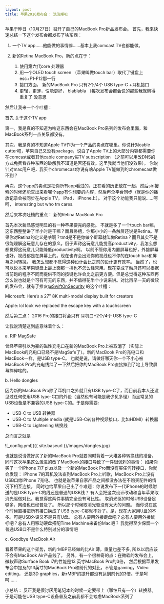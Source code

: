 ```yaml
---
layout: post
title: 苹果2016发布会： 洗洗睡吧
---
```


苹果于昨日（10月27日）召开了自己的MacBook Pro新品发布会。 首先，我来快速总结一下这个发布会都发布了啥东西：

1. 一个TV app……他能做的事情嘛……基本上我comcast TV也都能做。
2. 新的Retina MacBook Pro，新的点在于：

    1. 使用第六代core 处理器
    2. 用一个OLED touch screen （苹果叫做touch bar）取代了键盘上esc+F1-F12那一行
    3. 接口方面， 新的MacBook Pro 只有2个/4个 USB type-C +耳机接口
    4. 更轻，更薄，性能更好， blablabla （每次发布会都会说的那些我就懒得重复了 没意思

然后让我来一个个吐槽：

首先 关于这个TV app

第一，我是真的不知道为啥这东西会在MacBook Pro系列的发布会里面，和MacBook系列一点关系都没有。

其次，我是真的不知道Apple  TV作为一个产品的卖点在哪里。你说针对cable cutter吧，苹果自己又没有package，说白了Apple TV上的大部分内容都需要你在comcast或者其他cable company买TV subscription （之前可以用改DNS的方式免费看各种东西的破解我不知道是否还有效。这里我就当他们没效果）。 你说针对mac用户吧，我买个chromecast你说有啥Apple TV能做到的chromecast做不到？

再次，这个app的卖点是把你所有app看过的，正在看的历史放在一起，然后siri搜索的时候还能查出来看哪个app有你想要的内容，然后再全平台同步（就是你的播放记录会被同步在Apple TV， iPad， iPhone上）。 对于这个功能我只能说……呵呵， interesting but who tm cares.

然后来本次吐槽的重点： 新的Retina MacBook Pro

首先本次新品感觉明显的有一种苹果要完的感觉。 不就是多了一个touch bar嘛，这东西整整讲了半小时是干嘛？而且卧槽，你那小小的一条触屏还说是Retina。苹果你对Retina的定义是啥啊？tmd是不是你做个屏幕就叫做Retina？而且其实不是很能理解这玩意儿存在的意义。厨子声称这玩意儿能提高productivity，我怎么想都觉得这玩意儿只能降低productivity啊。 以前不管你用内置屏幕也好，外接屏幕也好，视线都是在屏幕上的。现在也许会出现你的视线也不停的在touch bar和屏幕之间转换。 我怎么想都不觉得这种设计会比之前的设计更有效率。 当然了，也可以说本来苹果键盘上最上面那一排也不怎么经常用。现在变成了触屏还可以根据当前跑的程序不同而提供不同的按键也许会比之前更方便。但是总觉得这种东西再怎么说也就是个可有可无的东西，并不值得花半个小说来讲。对比再早一天的微软的发布会，就有了推友[@SwiftOnSecurity](https://twitter.com/SwiftOnSecurity) 的这个吐槽：

Microsoft: Here’s a 27″ 8K multi-modal display built for creators

Apple: lol look we replaced the escape key with a touchscreen

然后第二点： 2016 Pro的接口将会只有 耳机口+2个/4个 USB type-C

让我说清楚这到底意味着什么：

a. RIP MagSafe

曾经苹果引以为豪的磁性充电口在新的MacBook Pro上被取消了（实际上MacBook的充电口已经不是MagSafe了）。新的MacBook Pro的充电口和MacBook一样，是USB type-C。 也就是说，请做好哪天你一个不小心被MacBook Pro的充电线绊了一下然后把你的MacBook Pro直接摔到了地上导致屏幕摔碎啥的。

b. Hello dongles

因为新的MacBook Pro除了耳机口之外就只有USB type-C了，而目前我本人还没见过任何使用USB type-C口的外设（当然也有可能是我少见多怪）而且常见的USB设备是不兼容的USB type-C的。于是你需要:

* USB-C to USB 转换器
* USB-C to Multiple media (就是USB-C转各种视频接口，比如HDMI）转换器
* USB-C to Lightening 转换线

总而言之就是

![_config.yml]({{ site.baseurl }}/images/dongles.jpg)

也就是说请做好买了新的MacBook Pro就要同时背着一大堆各种转换线的准备。 同时这次苹果这么激进的改了MacBook的接口导致了一件很讽刺的事情： 如果你买了一个iPhone 7/7 plus以及一个新的MacBook Pro而没有买任何转接口，你就会发现： iPhone 7的耳机没法查到MacBook Pro上听歌，MacBook Pro上没有USB口给iPhone 7充电。 也就是说苹果自家产品之间都没办法在不购买配件的情况下相互连接。 同时也给苹果自己出了个难题：你说发布下一代iPhone的时候附送的是USB type-C的线还是普通的USB线？ 有人会把这次设计改动和当年苹果取消光驱做对比。我觉得这两件事情完全没有可比性。 取消光驱的时候USB设备足够多，网络也已经普及了。 所以那个时候取消光驱没有太大的问题。 而你说在这个时候直接把所有接口换成了USB type-C那就不对了。是，现在大家用U盘的不多。可是USB外设又不是只有U盘。 总有人要用外接键盘吧？总有人要用外接鼠标吧？总有人用移动硬盘搭配Time Machine来备份Mac吧？ 我觉得至少保留一个普通USB口不是什么特别过分的事情吧

c. Goodbye MacBook Air

看着苹果的这个架势，新的rMBP已经做的比Air 薄，重量也差不多, 所以以后应该不会有MacBook Air产品线了。 另外，有一个很神奇的点：在微软的发布会上，微软声称Surface Book i7的性能是13 英寸MacBook Pro的3倍， 然后根据苹果发布会中提及的13英寸的MacBook Pro和前代的对比，不管是gaming，Video editing， 还是3D graphics，新rMBP的提升都没有达到前代的3倍。于是呵呵……

 

小总结： 反正我是很讨厌用笔记本的时候一定要带上（哪怕只有一个）转换器。于是可能在USB type-C设备普及之前我都不会考虑MacBook系列了